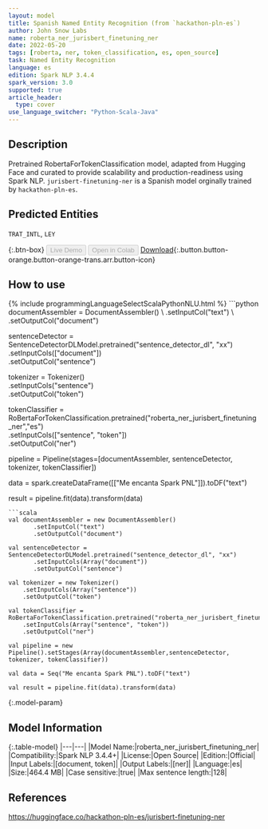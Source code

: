 ```yaml
---
layout: model
title: Spanish Named Entity Recognition (from `hackathon-pln-es`)
author: John Snow Labs
name: roberta_ner_jurisbert_finetuning_ner
date: 2022-05-20
tags: [roberta, ner, token_classification, es, open_source]
task: Named Entity Recognition
language: es
edition: Spark NLP 3.4.4
spark_version: 3.0
supported: true
article_header:
  type: cover
use_language_switcher: "Python-Scala-Java"
---
```


## Description

Pretrained RobertaForTokenClassification model, adapted from Hugging Face and curated to provide scalability and production-readiness using Spark NLP. `jurisbert-finetuning-ner` is a Spanish model orginally trained by `hackathon-pln-es`.

## Predicted Entities

`TRAT_INTL`, `LEY`

{:.btn-box}
<button class="button button-orange" disabled>Live Demo</button>
<button class="button button-orange" disabled>Open in Colab</button>
[Download](https://s3.amazonaws.com/auxdata.johnsnowlabs.com/public/models/roberta_ner_jurisbert_finetuning_ner_es_3.4.4_3.0_1653046369327.zip){:.button.button-orange.button-orange-trans.arr.button-icon}

## How to use



<div class="tabs-box" markdown="1">
{% include programmingLanguageSelectScalaPythonNLU.html %}
```python
documentAssembler = DocumentAssembler() \
       .setInputCol("text") \
       .setOutputCol("document")

sentenceDetector = SentenceDetectorDLModel.pretrained("sentence_detector_dl", "xx")\
       .setInputCols(["document"])\
       .setOutputCol("sentence")

tokenizer = Tokenizer() \
    .setInputCols("sentence") \
    .setOutputCol("token")

tokenClassifier = RoBertaForTokenClassification.pretrained("roberta_ner_jurisbert_finetuning_ner","es") \
    .setInputCols(["sentence", "token"]) \
    .setOutputCol("ner")

pipeline = Pipeline(stages=[documentAssembler, sentenceDetector, tokenizer, tokenClassifier])

data = spark.createDataFrame([["Me encanta Spark PNL"]]).toDF("text")

result = pipeline.fit(data).transform(data)
```
```scala
val documentAssembler = new DocumentAssembler() 
       .setInputCol("text") 
       .setOutputCol("document")

val sentenceDetector = SentenceDetectorDLModel.pretrained("sentence_detector_dl", "xx")
       .setInputCols(Array("document"))
       .setOutputCol("sentence")

val tokenizer = new Tokenizer() 
    .setInputCols(Array("sentence"))
    .setOutputCol("token")

val tokenClassifier = RoBertaForTokenClassification.pretrained("roberta_ner_jurisbert_finetuning_ner","es") 
    .setInputCols(Array("sentence", "token")) 
    .setOutputCol("ner")

val pipeline = new Pipeline().setStages(Array(documentAssembler,sentenceDetector, tokenizer, tokenClassifier))

val data = Seq("Me encanta Spark PNL").toDF("text")

val result = pipeline.fit(data).transform(data)
```
</div>

{:.model-param}
## Model Information

{:.table-model}
|---|---|
|Model Name:|roberta_ner_jurisbert_finetuning_ner|
|Compatibility:|Spark NLP 3.4.4+|
|License:|Open Source|
|Edition:|Official|
|Input Labels:|[document, token]|
|Output Labels:|[ner]|
|Language:|es|
|Size:|464.4 MB|
|Case sensitive:|true|
|Max sentence length:|128|

## References

https://huggingface.co/hackathon-pln-es/jurisbert-finetuning-ner
